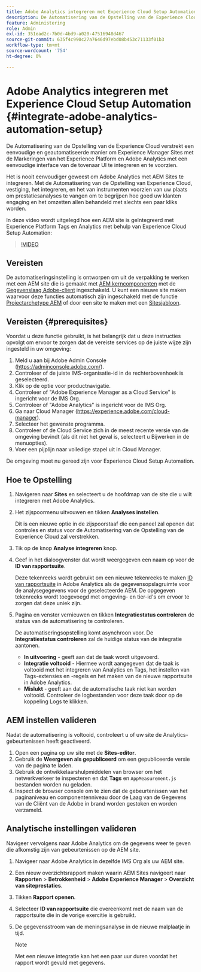 ```yaml
---
title: Adobe Analytics integreren met Experience Cloud Setup Automation
description: De Automatisering van de Opstelling van de Experience Cloud verstrekt een eenvoudige en geautomatiseerde manier om Experience Manager Sites met de Markeringen van het Experience Platform en Adobe Analytics met een eenvoudige interface van de tovenaar UI te integreren en te voorzien. Leer hoe u de automatische installatie kunt gebruiken met uw eigen site.
feature: Administering
role: Admin
exl-id: 351ead2c-7b0d-4bd9-a020-47516948d467
source-git-commit: 635f4c990c27a7646d97ebd08b453c71133f01b3
workflow-type: tm+mt
source-wordcount: '754'
ht-degree: 0%

---
```


# Adobe Analytics integreren met Experience Cloud Setup Automation {#integrate-adobe-analytics-automation-setup}

De Automatisering van de Opstelling van de Experience Cloud verstrekt een eenvoudige en geautomatiseerde manier om Experience Manager Sites met de Markeringen van het Experience Platform en Adobe Analytics met een eenvoudige interface van de tovenaar UI te integreren en te voorzien.

Het is nooit eenvoudiger geweest om Adobe Analytics met AEM Sites te integreren. Met de Automatisering van de Opstelling van Experience Cloud, vestiging, het integreren, en het van instrumenten voorzien van uw plaats om prestatiesanalyses te vangen om te begrijpen hoe goed uw klanten engaging en het omzetten allen behandeld met slechts een paar kliks worden.

In deze video wordt uitgelegd hoe een AEM site is geïntegreerd met Experience Platform Tags en Analytics met behulp van Experience Cloud Setup Automation:

>[!VIDEO](https://video.tv.adobe.com/v/345372/?quality=12)

## Vereisten

De automatiseringsinstelling is ontworpen om uit de verpakking te werken met een AEM site die is gemaakt met [AEM kerncomponenten](https://experienceleague.adobe.com/docs/experience-manager-core-components/using/introduction.html) met de [Gegevenslaag Adobe-client](https://experienceleague.adobe.com/docs/experience-manager-core-components/using/developing/data-layer/overview.html) ingeschakeld. U kunt een nieuwe site maken waarvoor deze functies automatisch zijn ingeschakeld met de functie [Projectarchetype AEM](https://experienceleague.adobe.com/docs/experience-manager-core-components/using/developing/archetype/overview.html) of door een site te maken met een [Sitesjabloon](/help/journey-sites/quick-site/create-site.md).

## Vereisten {#prerequisites}

Voordat u deze functie gebruikt, is het belangrijk dat u deze instructies opvolgt om ervoor te zorgen dat de vereiste services op de juiste wijze zijn ingesteld in uw omgeving:

1. Meld u aan bij Adobe Admin Console (https://adminconsole.adobe.com/).
1. Controleer of de juiste IMS-organisatie-id in de rechterbovenhoek is geselecteerd.
1. Klik op de optie voor productnavigatie.
1. Controleer of &quot;Adobe Experience Manager as a Cloud Service&quot; is ingericht voor de IMS Org.
1. Controleer of &quot;Adobe Analytics&quot; is ingericht voor de IMS Org.
1. Ga naar Cloud Manager (https://experience.adobe.com/cloud-manager).
1. Selecteer het gewenste programma.
1. Controleer of de Cloud Service zich in de meest recente versie van de omgeving bevindt (als dit niet het geval is, selecteert u Bijwerken in de menuopties).
1. Voer een pijplijn naar volledige stapel uit in Cloud Manager.

De omgeving moet nu gereed zijn voor Experience Cloud Setup Automation.

## Hoe te Opstelling

1. Navigeren naar **Sites** en selecteert u de hoofdmap van de site die u wilt integreren met Adobe Analytics.
1. Het zijspoormenu uitvouwen en tikken **Analyses instellen**.

   Dit is een nieuwe optie in de zijspoorstaaf die een paneel zal openen dat controles en status voor de Automatisering van de Opstelling van de Experience Cloud zal verstrekken.
1. Tik op de knop **Analyse integreren** knop.
1. Geef in het dialoogvenster dat wordt weergegeven een naam op voor de **ID van rapportsuite**.

   Deze tekenreeks wordt gebruikt om een nieuwe tekenreeks te maken [ID van rapportsuite](https://experienceleague.adobe.com/docs/analytics/admin/manage-report-suites/new-report-suite/t-create-a-report-suite.html?lang=en) in Adobe Analytics als de gegevensopslagruimte voor de analysegegevens voor de geselecteerde AEM. De opgegeven tekenreeks wordt toegevoegd met omgeving- en tier-id&#39;s om ervoor te zorgen dat deze uniek zijn.

1. Pagina en venster vernieuwen en tikken **Integratiestatus controleren** de status van de automatisering te controleren.

   De automatiseringsopstelling komt asynchroon voor. De **Integratiestatus controleren** zal de huidige status van de integratie aantonen.

   * **In uitvoering** - geeft aan dat de taak wordt uitgevoerd.
   * **Integratie voltooid** - Hiermee wordt aangegeven dat de taak is voltooid met het integreren van Analytics en Tags, het instellen van Tags-extensies en -regels en het maken van de nieuwe rapportsuite in Adobe Analytics.
   * **Mislukt** - geeft aan dat de automatische taak niet kan worden voltooid. Controleer de logbestanden voor deze taak door op de koppeling Logs te klikken.

## AEM instellen valideren

Nadat de automatisering is voltooid, controleert u of uw site de Analytics-gebeurtenissen heeft geactiveerd.

1. Open een pagina op uw site met de **Sites-editor**.
1. Gebruik de **Weergeven als gepubliceerd** om een gepubliceerde versie van de pagina te laden.
1. Gebruik de ontwikkelaarshulpmiddelen van browser om het netwerkverkeer te inspecteren en dat **Tags** en `AppMeasurement.js` bestanden worden nu geladen.
1. Inspect de browser console om te zien dat de gebeurtenissen van het paginaniveau en componentenniveau door de Laag van de Gegevens van de Cliënt van de Adobe in brand worden gestoken en worden verzameld.

## Analytische instellingen valideren

Navigeer vervolgens naar Adobe Analytics om de gegevens weer te geven die afkomstig zijn van gebeurtenissen op de AEM site.

1. Navigeer naar Adobe Analytics in dezelfde IMS Org als uw AEM site.
1. Een nieuw overzichtsrapport maken waarin AEM Sites navigeert naar **Rapporten** > **Betrokkenheid** > **Adobe Experience Manager** > **Overzicht van siteprestaties**.
1. Tikken **Rapport openen**.
1. Selecteer **ID van rapportsuite** die overeenkomt met de naam van de rapportsuite die in de vorige exercitie is gebruikt.
1. De gegevensstroom van de meningsanalyse in de nieuwe malplaatje in tijd.

   >[!NOTE]
   >
   > Met een nieuwe integratie kan het een paar uur duren voordat het rapport wordt gevuld met gegevens.
